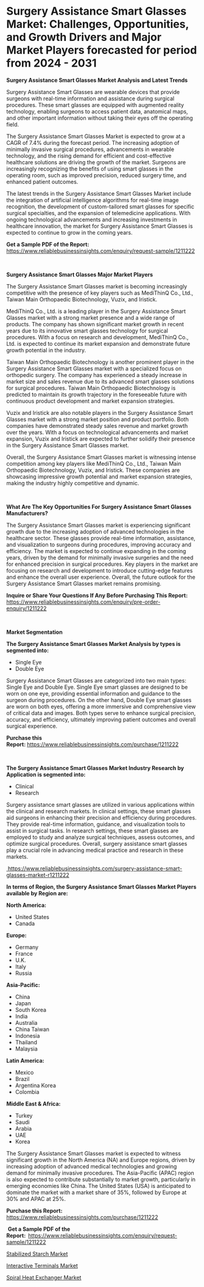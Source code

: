 <p><h1>Surgery Assistance Smart Glasses Market: Challenges, Opportunities, and Growth Drivers and Major Market Players forecasted for period from 2024 - 2031</h1></p><p><strong>Surgery Assistance Smart Glasses Market Analysis and Latest Trends</strong></p>
<p><p>Surgery Assistance Smart Glasses are wearable devices that provide surgeons with real-time information and assistance during surgical procedures. These smart glasses are equipped with augmented reality technology, enabling surgeons to access patient data, anatomical maps, and other important information without taking their eyes off the operating field.</p><p>The Surgery Assistance Smart Glasses Market is expected to grow at a CAGR of 7.4% during the forecast period. The increasing adoption of minimally invasive surgical procedures, advancements in wearable technology, and the rising demand for efficient and cost-effective healthcare solutions are driving the growth of the market. Surgeons are increasingly recognizing the benefits of using smart glasses in the operating room, such as improved precision, reduced surgery time, and enhanced patient outcomes.</p><p>The latest trends in the Surgery Assistance Smart Glasses Market include the integration of artificial intelligence algorithms for real-time image recognition, the development of custom-tailored smart glasses for specific surgical specialties, and the expansion of telemedicine applications. With ongoing technological advancements and increasing investments in healthcare innovation, the market for Surgery Assistance Smart Glasses is expected to continue to grow in the coming years.</p></p>
<p><strong>Get a Sample PDF of the Report:&nbsp;</strong> <a href="https://www.reliablebusinessinsights.com/enquiry/request-sample/1211222">https://www.reliablebusinessinsights.com/enquiry/request-sample/1211222</a></p>
<p>&nbsp;</p>
<p><strong>Surgery Assistance Smart Glasses Major Market Players</strong></p>
<p><p>The Surgery Assistance Smart Glasses market is becoming increasingly competitive with the presence of key players such as MediThinQ Co., Ltd., Taiwan Main Orthopaedic Biotechnology, Vuzix, and Iristick.</p><p>MediThinQ Co., Ltd. is a leading player in the Surgery Assistance Smart Glasses market with a strong market presence and a wide range of products. The company has shown significant market growth in recent years due to its innovative smart glasses technology for surgical procedures. With a focus on research and development, MediThinQ Co., Ltd. is expected to continue its market expansion and demonstrate future growth potential in the industry.</p><p>Taiwan Main Orthopaedic Biotechnology is another prominent player in the Surgery Assistance Smart Glasses market with a specialized focus on orthopedic surgery. The company has experienced a steady increase in market size and sales revenue due to its advanced smart glasses solutions for surgical procedures. Taiwan Main Orthopaedic Biotechnology is predicted to maintain its growth trajectory in the foreseeable future with continuous product development and market expansion strategies.</p><p>Vuzix and Iristick are also notable players in the Surgery Assistance Smart Glasses market with a strong market position and product portfolio. Both companies have demonstrated steady sales revenue and market growth over the years. With a focus on technological advancements and market expansion, Vuzix and Iristick are expected to further solidify their presence in the Surgery Assistance Smart Glasses market.</p><p>Overall, the Surgery Assistance Smart Glasses market is witnessing intense competition among key players like MediThinQ Co., Ltd., Taiwan Main Orthopaedic Biotechnology, Vuzix, and Iristick. These companies are showcasing impressive growth potential and market expansion strategies, making the industry highly competitive and dynamic.</p></p>
<p>&nbsp;</p>
<p><strong>What Are The Key Opportunities For Surgery Assistance Smart Glasses Manufacturers?</strong></p>
<p><p>The Surgery Assistance Smart Glasses market is experiencing significant growth due to the increasing adoption of advanced technologies in the healthcare sector. These glasses provide real-time information, assistance, and visualization to surgeons during procedures, improving accuracy and efficiency. The market is expected to continue expanding in the coming years, driven by the demand for minimally invasive surgeries and the need for enhanced precision in surgical procedures. Key players in the market are focusing on research and development to introduce cutting-edge features and enhance the overall user experience. Overall, the future outlook for the Surgery Assistance Smart Glasses market remains promising.</p></p>
<p><strong>Inquire or Share Your Questions If Any Before Purchasing This Report:</strong> <a href="https://www.reliablebusinessinsights.com/enquiry/pre-order-enquiry/1211222">https://www.reliablebusinessinsights.com/enquiry/pre-order-enquiry/1211222</a></p>
<p>&nbsp;</p>
<p><strong>Market Segmentation</strong></p>
<p><strong>The Surgery Assistance Smart Glasses Market Analysis by types is segmented into:</strong></p>
<p><ul><li>Single Eye</li><li>Double Eye</li></ul></p>
<p><p>Surgery Assistance Smart Glasses are categorized into two main types: Single Eye and Double Eye. Single Eye smart glasses are designed to be worn on one eye, providing essential information and guidance to the surgeon during procedures. On the other hand, Double Eye smart glasses are worn on both eyes, offering a more immersive and comprehensive view of critical data and images. Both types serve to enhance surgical precision, accuracy, and efficiency, ultimately improving patient outcomes and overall surgical experience.</p></p>
<p><strong>Purchase this Report:&nbsp;</strong><a href="https://www.reliablebusinessinsights.com/purchase/1211222">https://www.reliablebusinessinsights.com/purchase/1211222</a></p>
<p>&nbsp;</p>
<p><strong>The Surgery Assistance Smart Glasses Market Industry Research by Application is segmented into:</strong></p>
<p><ul><li>Clinical</li><li>Research</li></ul></p>
<p><p>Surgery assistance smart glasses are utilized in various applications within the clinical and research markets. In clinical settings, these smart glasses aid surgeons in enhancing their precision and efficiency during procedures. They provide real-time information, guidance, and visualization tools to assist in surgical tasks. In research settings, these smart glasses are employed to study and analyze surgical techniques, assess outcomes, and optimize surgical procedures. Overall, surgery assistance smart glasses play a crucial role in advancing medical practice and research in these markets.</p></p>
<p><a href="https://www.reliablebusinessinsights.com/surgery-assistance-smart-glasses-market-r1211222">&nbsp;https://www.reliablebusinessinsights.com/surgery-assistance-smart-glasses-market-r1211222</a></p>
<p><strong>In terms of Region, the Surgery Assistance Smart Glasses Market Players available by Region are:</strong></p>
<p>
    <p> <strong> North America: </strong>
        <ul>
            <li>United States</li>
            <li>Canada</li>
        </ul>
        </p> 
    <p> <strong> Europe: </strong>
        <ul>
            <li>Germany</li>
            <li>France</li>
            <li>U.K.</li>
            <li>Italy</li>
            <li>Russia</li>
        </ul>
        </p> 
    <p> <strong> Asia-Pacific: </strong>
        <ul>
            <li>China</li>
            <li>Japan</li>
            <li>South Korea</li>
            <li>India</li>
            <li>Australia</li>
            <li>China Taiwan</li>
            <li>Indonesia</li>
            <li>Thailand</li>
            <li>Malaysia</li>
        </ul>
        </p> 
    <p> <strong> Latin America: </strong>
        <ul>
            <li>Mexico</li>
            <li>Brazil</li>
            <li>Argentina Korea</li>
            <li>Colombia</li>
        </ul>
        </p> 
    <p> <strong> Middle East & Africa: </strong>
        <ul>
            <li>Turkey</li>
            <li>Saudi</li>
            <li>Arabia</li>
            <li>UAE</li>
            <li>Korea</li>
        </ul>
    </p>
    </p>
<p><p>The Surgery Assistance Smart Glasses market is expected to witness significant growth in the North America (NA) and Europe regions, driven by increasing adoption of advanced medical technologies and growing demand for minimally invasive procedures. The Asia-Pacific (APAC) region is also expected to contribute substantially to market growth, particularly in emerging economies like China. The United States (USA) is anticipated to dominate the market with a market share of 35%, followed by Europe at 30% and APAC at 25%.</p></p>
<p><strong>Purchase this Report: </strong><a href="https://www.reliablebusinessinsights.com/purchase/1211222">https://www.reliablebusinessinsights.com/purchase/1211222</a></p>
<p>&nbsp;<strong>Get a Sample PDF of the Report:&nbsp;&nbsp;</strong><a href="https://www.reliablebusinessinsights.com/enquiry/request-sample/1211222">https://www.reliablebusinessinsights.com/enquiry/request-sample/1211222</a></p>
<p><strong></strong></p>
<p><p><a href="https://medium.com/@florianwolf42/global-stabilized-starch-market-size-and-market-trends-analysis-by-regional-outlook-competitive-1bbcd489221f">Stabilized Starch Market</a></p><p><a href="https://medium.com/@mdmasty/global-interactive-terminals-market-analysis-trends-forecasts-and-growth-opportunities-2024-4bb2341da7ca">Interactive Terminals Market</a></p><p><a href="https://medium.com/@elisamohr1927/spiral-heat-exchanger-market-forecasts-market-trends-and-impact-analysis-2024-2031-7eff73dff17d">Spiral Heat Exchanger Market</a></p></p>